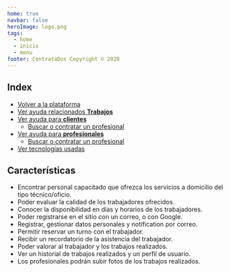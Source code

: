 ```yaml
---
home: true
navbar: false
heroImage: logo.png
tags:
  - home
  - inicio
  - menu
footer: ContrataDos Copyright © 2020
---
```


## Index

- [Volver a la plataforma](/)
- [Ver ayuda relacionados **Trabajos**](/trabajos/)
- [Ver ayuda para **clientes**](/cliente/)
  - [Buscar o contratar un profesional](/cliente/#buscar-o-contratar-profesional)
- [Ver ayuda para **profesionales**](/profesional/)
  - [Buscar o contratar un profesional](/profesional/#buscar-o-contratar-profesional)
- [Ver tecnologías usadas](/tecnologias.md)

## Características

- Encontrar personal capacitado que ofrezca los servicios a domicilio del tipo técnico/oficio.
- Poder evaluar la calidad de los trabajadores ofrecidos.
- Conocer la disponibilidad en días y horarios de los trabajadores.
- Poder registrarse en el sitio con un correo, o con Google.
- Registrar, gestionar datos personales y notification por correo.
- Permitir reservar un turno con el trabajador.
- Recibir un recordatorio de la asistencia del trabajador.
- Poder valorar al trabajador y los trabajos realizados.
- Ver un historial de trabajos realizados y un perfil de usuario.
- Los profesionales podrán subir fotos de los trabajos realizados.
